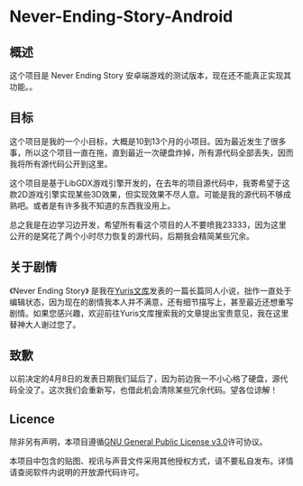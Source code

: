 # Never-Ending-Story-Android

## 概述
这个项目是 Never Ending Story 安卓端游戏的测试版本，现在还不能真正实现其功能。。

## 目标

这个项目是我的一个小目标，大概是10到13个月的小项目。因为最近发生了很多事，所以这个项目一直在拖，直到最近一次硬盘炸掉，所有源代码全部丢失，因而我将所有源代码公开到这里。

这个项目是基于LibGDX游戏引擎开发的，在去年的项目源代码中，我寄希望于这款2D游戏引擎实现某些3D效果，但实现效果不尽人意。可能是我的源代码不够成熟吧。或者是有许多我不知道的东西我没用上。

总之我是在边学习边开发，希望所有看这个项目的人不要喷我23333，因为这里公开的是窝花了两个小时尽力恢复的源代码，后期我会精简某些冗余。

## 关于剧情
《Never Ending Story》 是我在[Yuris文库](http://wp.yurishouse.cn)发表的一篇长篇同人小说，拙作一直处于编辑状态，因为现在的剧情我本人并不满意，还有细节描写上，甚至最近还想重写剧情。如果您感兴趣，欢迎前往Yuris文库搜索我的文章提出宝贵意见，我在这里替神大人谢过您了。

## 致歉
以前决定的4月8日的发表日期我们延后了，因为前边我一不小心格了硬盘，源代码全没了。这次我们会重新写，也借此机会清除某些冗余代码。望各位谅解！

## Licence
除非另有声明，本项目遵循[GNU General Public License v3.0](https://github.com/bainesing/nebula-os-terminal-for-web/blob/master/LICENSE)许可协议。

本项目中包含的贴图、视讯与声音文件采用其他授权方式，请不要私自发布。详情请查阅软件内说明的开放源代码许可。

